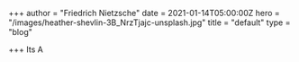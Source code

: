 +++
author = "Friedrich Nietzsche"
date = 2021-01-14T05:00:00Z
hero = "/images/heather-shevlin-3B_NrzTjajc-unsplash.jpg"
title = "default"
type = "blog"

+++
Its A